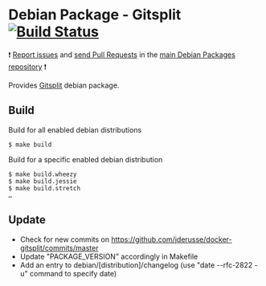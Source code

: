 # Debian Package - Gitsplit [![Build Status](https://travis-ci.org/manala/debian-package-gitsplit.svg?branch=master)](https://travis-ci.org/manala/debian-package-gitsplit)

:exclamation: [Report issues](https://github.com/manala/debian-packages/issues) and [send Pull Requests](https://github.com/manala/debian-packages/pulls) in the [main Debian Packages repository](https://github.com/manala/debian-packages) :exclamation:

Provides [Gitsplit](https://github.com/jderusse/docker-gitsplit) debian package.

## Build

Build for all enabled debian distributions

```
$ make build
```

Build for a specific enabled debian distribution

```
$ make build.wheezy
$ make build.jessie
$ make build.stretch
…
```

## Update

* Check for new commits on https://github.com/jderusse/docker-gitsplit/commits/master
* Update "PACKAGE_VERSION" accordingly in Makefile
* Add an entry to debian/[distribution]/changelog (use "date --rfc-2822 -u" command to specify date)
